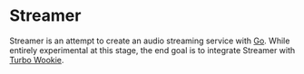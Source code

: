 # Streamer

Streamer is an attempt to create an audio streaming service with
[Go](http://golang.org). While entirely experimental at this stage, the end goal
is to integrate Streamer with [Turbo Wookie](http://turbo-wookie.github.io).
